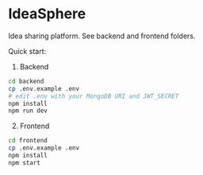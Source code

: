 # IdeaSphere

Idea sharing platform. See backend and frontend folders.

Quick start:

1. Backend

```bash
cd backend
cp .env.example .env
# edit .env with your MongoDB URI and JWT_SECRET
npm install
npm run dev
```

2. Frontend

```bash
cd frontend
cp .env.example .env
npm install
npm start
```
